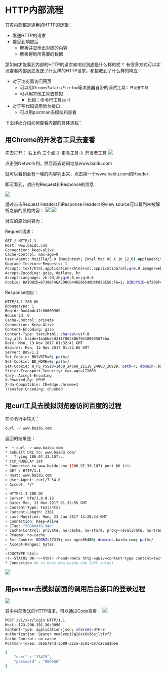 # HTTP内部流程
其实内部都是通用的HTTP的逻辑：
- 发送HTTP的请求
- 接受到响应后
    - 解析并显示出对应的内容
    - 解析得到所需要的数据

那如何才能看到内部的HTTP的请求和响应到底是什么样的呢？
有很多方式可以实现查看内部到底发送了什么样的HTTP请求，和接收到了什么样的响应：
- 对于浏览器访问网页
    - 可以用`Chrome`/`Safari`/`Firefox`等浏览器自带的调试工具：`开发者工具`
    - 可以用其他工具去模拟
        - 比如：命令行工具`curl`
- 对于写代码调用后台接口
    - 可以用postman去模拟和查看

下面详细介绍如何查看内部的具体流程：

## 用Chrome的开发者工具去查看
先去打开：
右上角 三个点-》更多工具-》开发者工具
![](assets/img/9EED85A6-83B3-42DB-85D5-2B3B3E5F06A5.png)

点击到Network列，然后再去访问地址www.baidu.com

就可以看到会有一堆的内容列出来，点击第一个www.baidu.com的Header

即可看到，对应的Request和Response的信息：

![](assets/img/681BB8D6-73BC-4EAD-804E-4014E5C12299.png)

通过点击Request Headers和Response Headers的view source可以看到未被解析之前的原始内容：
![](assets/img/B7221FAE-3275-4973-88BC-D4E79EB59875.png)
![](assets/img/58E15E6F-F862-4DFA-B248-EA981AB89FE6.png)

对应的原始内容为：

Request请求：
```bash
GET / HTTP/1.1
Host: www.baidu.com
Connection: keep-alive
Cache-Control: max-age=0
User-Agent: Mozilla/5.0 (Macintosh; Intel Mac OS X 10_12_6) AppleWebKit/537.36 (KHTML, like Gecko) Chrome/61.0.3163.100 Safari/537.36
Upgrade-Insecure-Requests: 1
Accept: text/html,application/xhtml+xml,application/xml;q=0.9,image/webp,image/apng,*/*;q=0.8
Accept-Encoding: gzip, deflate, br
Accept-Language: zh-CN,zh;q=0.8,en;q=0.6
Cookie: BAIDUID=6720BF4EAED8C8448EB6540DAF83BE56:FG=1; BIDUPSID=6720BF4EAED8C8448EB6540DAF83BE56; PSTM=1449798993; MCITY=-224%3A; BD_CK_SAM=1; PSINO=3; BD_HOME=0; H_PS_PSSID=1430_24568_21116_24880_20929; BD_UPN=123253
```

Response响应：
```bash
HTTP/1.1 200 OK
Bdpagetype: 1
Bdqid: 0xd4bdc47c00000909
Bduserid: 0
Cache-Control: private
Connection: Keep-Alive
Content-Encoding: gzip
Content-Type: text/html; charset=utf-8
Cxy_all: baidu+1ea6be4d211f802306f9e10940507eba
Date: Mon, 13 Nov 2017 01:32:41 GMT
Expires: Mon, 13 Nov 2017 01:32:06 GMT
Server: BWS/1.1
Set-Cookie: BDSVRTM=0; path=/
Set-Cookie: BD_HOME=0; path=/
Set-Cookie: H_PS_PSSID=1430_24568_21116_24880_20929; path=/; domain=.baidu.com
Strict-Transport-Security: max-age=172800
Vary: Accept-Encoding
X-Powered-By: HPHP
X-Ua-Compatible: IE=Edge,chrome=1
Transfer-Encoding: chunked
```
## 用curl工具去模拟浏览器访问百度的过程

在命令行中输入：
```bash
curl -v www.baidu.com
```
返回的结果是：
```bash
➜  ~ curl -v www.baidu.com
* Rebuilt URL to: www.baidu.com/
*   Trying 180.97.33.107...
* TCP_NODELAY set
* Connected to www.baidu.com (180.97.33.107) port 80 (#0)
> GET / HTTP/1.1
> Host: www.baidu.com
> User-Agent: curl/7.54.0
> Accept: */*
>
< HTTP/1.1 200 OK
< Server: bfe/1.0.8.18
< Date: Mon, 13 Nov 2017 01:35:55 GMT
< Content-Type: text/html
< Content-Length: 2381
< Last-Modified: Mon, 23 Jan 2017 13:28:24 GMT
< Connection: Keep-Alive
< ETag: "588604f8-94d"
< Cache-Control: private, no-cache, no-store, proxy-revalidate, no-transform
< Pragma: no-cache
< Set-Cookie: BDORZ=27315; max-age=86400; domain=.baidu.com; path=/
< Accept-Ranges: bytes
<
<!DOCTYPE html>
<!--STATUS OK--><html> <head><meta http-equiv=content-type content=text/html;charset=utf-8><meta http-equiv=X-UA-Compatible content=IE=Edge><meta content=always name=referrer><link rel=stylesheet type=text/css href=http://s1.bdstatic.com/r/www/cache/bdorz/baidu.min.css><title>百度一下，你就知道</title></head>; <body link=#0000cc> <div id=wrapper> <div id=head> .............. <a href=http://jianyi.baidu.com/ class=cp-feedback>意见反馈</a>&nbsp;京ICP证030173号&nbsp; <img src=//www.baidu.com/img/gs.gif>; </p> </div> </div> </div> </body> </html>
* Connection #0 to host www.baidu.com left intact
```

![](assets/img/1D928B86-A1C2-404B-A682-48332C1F71DF.png)

## 用`postman`去模拟前面的调用后台接口的登录过程
![](assets/img/4ACF224B-4768-406B-B28D-50F8131C38C4.png)

其中内部发送的HTTP请求，可以通过Code查看：
![](assets/img/523C7AA5-AF8F-477A-A7CF-BA415AC37F8F.png)

```bash
POST /v1/skr/login HTTP/1.1
Host: 123.206.101.36:9090
Content-Type: application/json; charset=UTF-8
authorization: Bearer mum5emp17q28st6v36ajltfvf3
Cache-Control: no-cache
Postman-Token: deb6784d-3689-32ce-ac01-687c22ad1b6e

{
    "user" : "13429",
    "password" : "666666"
}
```


